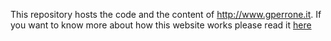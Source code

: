 This repository hosts the code and the content of <http://www.gperrone.it>.
If you want to know more about how this website works please read it [here](http://www.gperrone.it/how-this-website-works.html)
